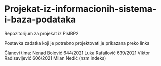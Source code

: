 # Projekat-iz-informacionih-sistema-i-baza-podataka

Repozitorijum za projekat iz PisIBP2

Postavka zadatka koji je potrebno projektovati je prikazana preko linka

Članovi tima:
Nenad Bolović 644/2021
Luka Rafailović 639/2021
Viktor Radisavljević 606/2021
Milan Nedić (nzm indeks)

